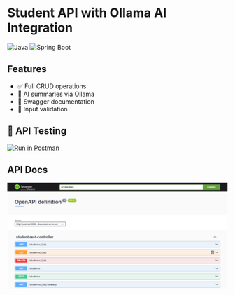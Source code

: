 # Student API with Ollama AI Integration

![Java](https://img.shields.io/badge/Java-17-blue)
![Spring Boot](https://img.shields.io/badge/Spring%20Boot-3.5-brightgreen)

## Features
- ✅ Full CRUD operations
- 🤖 AI summaries via Ollama
- 📝 Swagger documentation
- 🚦 Input validation

## 🚀 API Testing

[![Run in Postman](https://run.pstmn.io/button.svg)](https://www.postman.com/technical-astronaut-45888591/student-api/collection/prtaidk/student-tester?action=share&creator=46691704)

## API Docs

![image alt](https://github.com/swayraj/student-api/blob/d0f1f894482443d5950b9f24211e9338dce2346f/Screenshot%202025-07-12%20202624.png)
